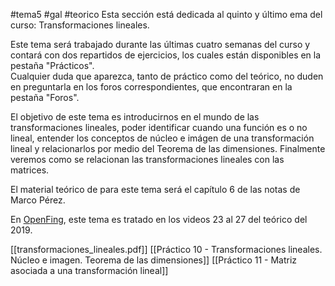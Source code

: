 #tema5 #gal #teorico 
Esta sección está dedicada al quinto y último ema del curso: Transformaciones lineales.

Este tema será trabajado durante las últimas cuatro semanas del curso y contará con dos repartidos de ejercicios, los cuales están disponibles en la pestaña "Prácticos".  
Cualquier duda que aparezca, tanto de práctico como del teórico, no duden en preguntarla en los foros correspondientes, que encontraran en la pestaña "Foros".  

El objetivo de este tema es introducirnos en el mundo de las transformaciones lineales, poder identificar cuando una función es o no lineal, entender los conceptos de núcleo e imágen de una transformación lineal y relacionarlos por medio del Teorema de las dimensiones. Finalmente veremos como se relacionan las transformaciones lineales con las matrices.  

El material teórico de para este tema será el capítulo 6 de las notas de Marco Pérez.

En [OpenFing](https://open.fing.edu.uy/courses/gal119/), este tema es tratado en los videos 23 al 27 del teórico del 2019.

[[transformaciones_lineales.pdf]]
[[Práctico 10 - Transformaciones lineales. Núcleo e imagen. Teorema de las dimensiones]]
[[Práctico 11 - Matriz asociada a una transformación lineal]]

